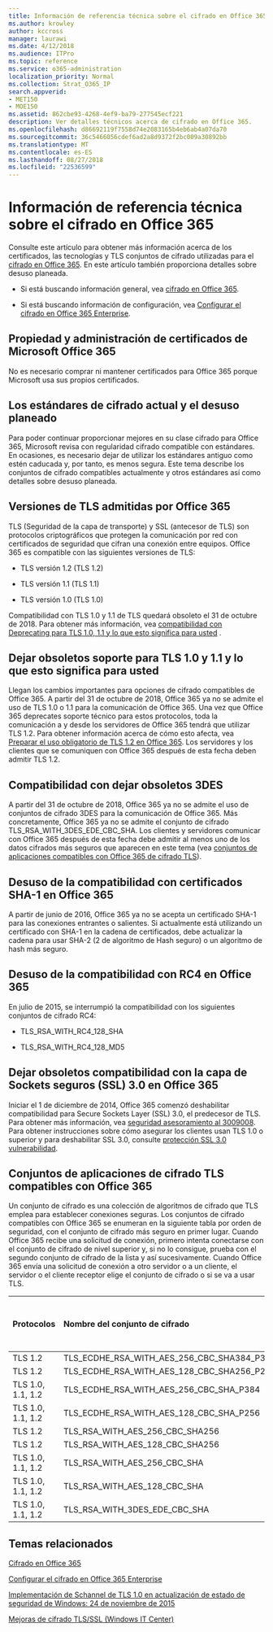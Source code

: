 ```yaml
---
title: Información de referencia técnica sobre el cifrado en Office 365
ms.author: krowley
author: kccross
manager: laurawi
ms.date: 4/12/2018
ms.audience: ITPro
ms.topic: reference
ms.service: o365-administration
localization_priority: Normal
ms.collection: Strat_O365_IP
search.appverid:
- MET150
- MOE150
ms.assetid: 862cbe93-4268-4ef9-ba79-277545ecf221
description: Ver detalles técnicos acerca de cifrado en Office 365.
ms.openlocfilehash: d86692119f7558d74e2083165b4eb6ab4a07da70
ms.sourcegitcommit: 36c5466056cdef6ad2a8d9372f2bc009a30892bb
ms.translationtype: MT
ms.contentlocale: es-ES
ms.lasthandoff: 08/27/2018
ms.locfileid: "22536599"
---
```

# <a name="technical-reference-details-about-encryption-in-office-365"></a>Información de referencia técnica sobre el cifrado en Office 365

Consulte este artículo para obtener más información acerca de los certificados, las tecnologías y TLS conjuntos de cifrado utilizadas para el [cifrado en Office 365](encryption.md). En este artículo también proporciona detalles sobre desuso planeada.
  
- Si está buscando información general, vea [cifrado en Office 365](encryption.md).
    
- Si está buscando información de configuración, vea [Configurar el cifrado en Office 365 Enterprise](set-up-encryption.md).
    
## <a name="microsoft-office-365-certificate-ownership-and-management"></a>Propiedad y administración de certificados de Microsoft Office 365

No es necesario comprar ni mantener certificados para Office 365 porque Microsoft usa sus propios certificados.
  
## <a name="current-encryption-standards-and-planned-deprecations"></a>Los estándares de cifrado actual y el desuso planeado

Para poder continuar proporcionar mejores en su clase cifrado para Office 365, Microsoft revisa con regularidad cifrado compatible con estándares. En ocasiones, es necesario dejar de utilizar los estándares antiguo como estén caducada y, por tanto, es menos segura. Este tema describe los conjuntos de cifrado compatibles actualmente y otros estándares así como detalles sobre desuso planeada.
  
## <a name="versions-of-tls-supported-by-office-365"></a>Versiones de TLS admitidas por Office 365

TLS (Seguridad de la capa de transporte) y SSL (antecesor de TLS) son protocolos criptográficos que protegen la comunicación por red con certificados de seguridad que cifran una conexión entre equipos. Office 365 es compatible con las siguientes versiones de TLS:
  
- TLS versión 1.2 (TLS 1.2)
    
- TLS versión 1.1 (TLS 1.1)
    
- TLS versión 1.0 (TLS 1.0)
    
 Compatibilidad con TLS 1.0 y 1.1 de TLS quedará obsoleto el 31 de octubre de 2018. Para obtener más información, vea [compatibilidad con Deprecating para TLS 1.0, 1.1 y lo que esto significa para usted](technical-reference-details-about-encryption.md#TLS11and12deprecation) . 
  
## <a name="deprecating-support-for-tls-10-and-11-and-what-this-means-for-you"></a>Dejar obsoletos soporte para TLS 1.0 y 1.1 y lo que esto significa para usted
<a name="TLS11and12deprecation"> </a>

Llegan los cambios importantes para opciones de cifrado compatibles de Office 365. A partir del 31 de octubre de 2018, Office 365 ya no se admite el uso de TLS 1.0 o 1.1 para la comunicación de Office 365. Una vez que Office 365 deprecates soporte técnico para estos protocolos, toda la comunicación a y desde los servidores de Office 365 tendrá que utilizar TLS 1.2. Para obtener información acerca de cómo esto afecta, vea [Preparar el uso obligatorio de TLS 1.2 en Office 365](https://support.microsoft.com/en-us/help/4057306/preparing-for-tls-1-2-in-office-365). Los servidores y los clientes que se comuniquen con Office 365 después de esta fecha deben admitir TLS 1.2.
  
## <a name="deprecating-support-for-3des"></a>Compatibilidad con dejar obsoletos 3DES
<a name="TLS11and12deprecation"> </a>

A partir del 31 de octubre de 2018, Office 365 ya no se admite el uso de conjuntos de cifrado 3DES para la comunicación de Office 365. Más concretamente, Office 365 ya no se admite el conjunto de cifrado TLS_RSA_WITH_3DES_EDE_CBC_SHA. Los clientes y servidores comunicar con Office 365 después de esta fecha debe admitir al menos uno de los datos cifrados más seguros que aparecen en este tema (vea [conjuntos de aplicaciones compatibles con Office 365 de cifrado TLS](technical-reference-details-about-encryption.md#TLSCipherSuites)).
  
## <a name="deprecating-sha-1-certificate-support-in-office-365"></a>Desuso de la compatibilidad con certificados SHA-1 en Office 365
<a name="TLS11and12deprecation"> </a>

A partir de junio de 2016, Office 365 ya no se acepta un certificado SHA-1 para las conexiones entrantes o salientes. Si actualmente está utilizando un certificado con SHA-1 en la cadena de certificados, debe actualizar la cadena para usar SHA-2 (2 de algoritmo de Hash seguro) o un algoritmo de hash más seguro.
  
## <a name="deprecating-rc4-support-in-office-365"></a>Desuso de la compatibilidad con RC4 en Office 365
<a name="TLS11and12deprecation"> </a>

En julio de 2015, se interrumpió la compatibilidad con los siguientes conjuntos de cifrado RC4:
  
- TLS_RSA_WITH_RC4_128_SHA
    
- TLS_RSA_WITH_RC4_128_MD5
    
## <a name="deprecating-secure-sockets-layer-ssl-30-support-in-office-365"></a>Dejar obsoletos compatibilidad con la capa de Sockets seguros (SSL) 3.0 en Office 365
<a name="TLS11and12deprecation"> </a>

Iniciar el 1 de diciembre de 2014, Office 365 comenzó deshabilitar compatibilidad para Secure Sockets Layer (SSL) 3.0, el predecesor de TLS. Para obtener más información, vea [seguridad asesoramiento al 3009008](https://technet.microsoft.com/library/security/3009008.aspx). Para obtener instrucciones sobre cómo asegurar los clientes usan TLS 1.0 o superior y para deshabilitar SSL 3.0, consulte [protección SSL 3.0 vulnerabilidad](http://blogs.office.com/2014/10/29/protecting-ssl-3-0-vulnerability/).
  
## <a name="tls-cipher-suites-supported-by-office-365"></a>Conjuntos de aplicaciones de cifrado TLS compatibles con Office 365
<a name="TLSCipherSuites"> </a>

Un conjunto de cifrado es una colección de algoritmos de cifrado que TLS emplea para establecer conexiones seguras. Los conjuntos de cifrado compatibles con Office 365 se enumeran en la siguiente tabla por orden de seguridad, con el conjunto de cifrado más seguro en primer lugar. Cuando Office 365 recibe una solicitud de conexión, primero intenta conectarse con el conjunto de cifrado de nivel superior y, si no lo consigue, prueba con el segundo conjunto de cifrado de la lista y así sucesivamente. Cuando Office 365 envía una solicitud de conexión a otro servidor o a un cliente, el servidor o el cliente receptor elige el conjunto de cifrado o si se va a usar TLS.
  
|**Protocolos**|**Nombre del conjunto de cifrado**|**Algoritmo de intercambio de claves o seguridad**|**Compatibilidad con Confidencialidad directa total**|**Algoritmo de autenticación o seguridad**|**Cifrado o seguridad**|
|:-----|:-----|:-----|:-----|:-----|:-----|
|TLS 1.2  <br/> |TLS_ECDHE_RSA_WITH_AES_256_CBC_SHA384_P384  <br/> |ECDH/192  <br/> |Sí  <br/> |RSA/112  <br/> |AES/256  <br/> |
|TLS 1.2  <br/> |TLS_ECDHE_RSA_WITH_AES_128_CBC_SHA256_P256  <br/> |ECDH/128  <br/> |Sí  <br/> |RSA/112  <br/> |AES/128  <br/> |
|TLS 1.0, 1.1, 1.2  <br/> |TLS_ECDHE_RSA_WITH_AES_256_CBC_SHA_P384  <br/> |ECDH/192  <br/> |Sí  <br/> |RSA/112  <br/> |AES/256  <br/> |
|TLS 1.0, 1.1, 1.2  <br/> |TLS_ECDHE_RSA_WITH_AES_128_CBC_SHA_P256  <br/> |ECDH/128  <br/> |Sí  <br/> |RSA/112  <br/> |AES/128  <br/> |
|TLS 1.2  <br/> |TLS_RSA_WITH_AES_256_CBC_SHA256  <br/> |RSA/112  <br/> |No  <br/> |RSA/112  <br/> |AES/256  <br/> |
|TLS 1.2  <br/> |TLS_RSA_WITH_AES_128_CBC_SHA256  <br/> |RSA/112  <br/> |No  <br/> |RSA/112  <br/> |AES/128  <br/> |
|TLS 1.0, 1.1, 1.2  <br/> |TLS_RSA_WITH_AES_256_CBC_SHA  <br/> |RSA/112  <br/> |No  <br/> |RSA/112  <br/> |AES/256  <br/> |
|TLS 1.0, 1.1, 1.2  <br/> |TLS_RSA_WITH_AES_128_CBC_SHA  <br/> |RSA/112  <br/> |No  <br/> |RSA/112  <br/> |AES/128  <br/> |
|TLS 1.0, 1.1, 1.2  <br/> |TLS_RSA_WITH_3DES_EDE_CBC_SHA  <br/> |RSA/112  <br/> |No  <br/> |RSA/112  <br/> |3DES/192  <br/> |
   
## <a name="related-topics"></a>Temas relacionados
<a name="TLSCipherSuites"> </a>

[Cifrado en Office 365](encryption.md)
  
[Configurar el cifrado en Office 365 Enterprise](set-up-encryption.md)
  
[Implementación de Schannel de TLS 1.0 en actualización de estado de seguridad de Windows: 24 de noviembre de 2015](https://support.microsoft.com/kb/3117336)
  
[Mejoras de cifrado TLS/SSL (Windows IT Center)](https://technet.microsoft.com/en-us/library/cc766285%28v=ws.10%29.aspx)
  

